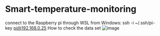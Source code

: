 # Smart-temperature-monitoring

connect to the Raspberry pi through WSL from Windows:
ssh -i ~/.ssh/pi-key pi@192.168.0.25
How to check the data set
![image](https://github.com/user-attachments/assets/d248cf47-d074-4323-890a-05eb03d71a75)
